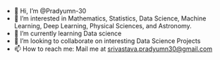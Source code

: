 - 👋 Hi, I’m @Pradyumn-30
- 👀 I’m interested in Mathematics, Statistics, Data Science, Machine Learning, Deep Learning, Physical Sciences, and Astronomy.
- 🌱 I’m currently learning Data science
- 💞️ I’m looking to collaborate on interesting Data Science Projects
- 📫 How to reach me: Mail me at srivastava.pradyumn30@gmail.com

<!---
Pradyumn-30/Pradyumn-30 is a ✨ special ✨ repository because its `README.md` (this file) appears on your GitHub profile.
You can click the Preview link to take a look at your changes.
--->
